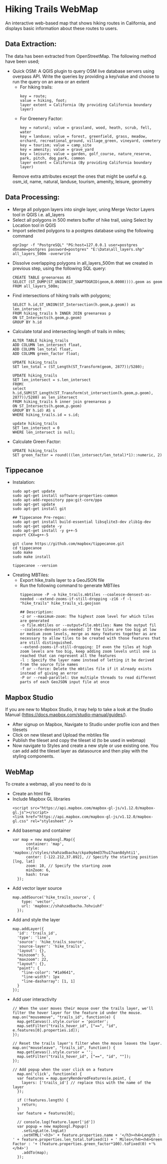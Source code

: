# Hiking Trails WebMap
An interactive web-based map that shows hiking routes in California, and displays basic information about these routes to users.

## Data Extraction:
The data has been extracted from OpenStreetMap. The following method have been used; 
- Quick OSM: A QGIS plugin to query OSM live database servers using overpass API. Write the queries by providing a key/value and choose to run the query on an area or an extent
  - For hiking trails: 
    ```
    key = route;
    value = hiking, foot;  
    layer extent = California (By providing California boundary layer)
    ```
  - For Greenery Factor: 
    ```
    key = natural; value = grassland, wood, heath, scrub, fell, water
    key = landuse; value = forest, greenfield, grass, meadow, orchard, recreational_ground, village_green, vineyard, cemetery
    key = tourism; value = camp_site
    key = amenity; value = grave_yard
    key = leisure; value = garden, golf_course, nature_reserve, park, pitch, dog_park, common
    layer extent = California (By providing California boundary layer)
    ```
   Remove extra attributes except the ones that might be useful e.g. osm_id, name, natural, landuse, tourism, amenity, leisure, geometry

## Data Processing:
- Merge all polygon layers into single layer, uning Merge Vector Layers tool in QGIS i.e. all_layers
- Select all polygons in 500 meters buffer of hike trail, using Select by Location tool in QGIS
- Import selected polygons to a postgres database using the following command
  ```
  ogr2ogr -f "PostgreSQL" "PG:host=127.0.0.1 user=postgres dbname=postgres password=postgres" "E:\Data\all_layers.shp" all_layers_500m -overwrite
  ```
- Dissolve overlapping polygons in all_layers_500m that we created in previous step, using the following SQL query:
  ```
  CREATE TABLE greenareas AS
  SELECT (ST_DUMP(ST_UNION(ST_SNAPTOGRID(geom,0.0000)))).geom as geom
  FROM all_layers_500m;
  ```
- Find intersections of hiking trails with polygons;
  ```
  SELECT h.id,ST_UNION(ST_Intersection(h.geom,p.geom)) as len_intersect
  FROM hiking_trails h INNER JOIN greenareas p
  ON ST_Intersects(h.geom,p.geom)
  GROUP BY h.id
  ```
- Calculate total and intersecting length of trails in miles;
  ```
  ALTER TABLE hiking_trails
  ADD COLUMN len_intersect float,
  ADD COLUMN len_total float,
  ADD COLUMN green_factor float;

  UPDATE hiking_trails
  SET len_total = (ST_Length(ST_Transform(geom, 2877))/5280);

  UPDATE hiking_trails
  SET len_intersect = s.len_intersect
  FROM(
  select h.id,SUM(ST_Length(ST_Transform(st_intersection(h.geom,p.geom), 2877))/5280) as len_intersect
  FROM hiking_trails h inner join greenareas p
  ON ST_Intersects(h.geom,p.geom)
  GROUP BY h.id) AS s
  WHERE hiking_trails.id = s.id;

  update hiking_trails
  SET len_intersect = 0
  WHERE len_intersect is null;
  ```
- Calculate Green Factor:
  ```
  UPDATE hiking_trails
  SET green_factor = round(((len_intersect/len_total)*1)::numeric, 2)
  ```
  
## Tippecanoe
- Instalation:
  ```
  sudo apt-get update
  sudo apt-get install software-properties-common
  sudo apt-add-repository ppa:git-core/ppa
  sudo apt-get update
  sudo apt-get install git

  ## Tippecanoe Pre-reqas:
  sudo apt-get install build-essential libsqlite3-dev zlib1g-dev
  sudo apt-get update -y
  sudo apt-get install -y g++-5
  export CXX=g++-5

  git clone https://github.com/mapbox/tippecanoe.git
  cd tippecanoe
  sudo make
  sudo make install

  tippecanoe --version
  ```
- Creating MBTiles:
  - Export hike_trails layer to a GeoJSON file
  - Run the following command to generate MBTiles
    ```
    tippecanoe -P -o hike_trails.mbtiles --coalesce-densest-as-needed --extend-zooms-if-still-dropping -z16 -f -l "hike_trails" hike_trails_v1.geojson
    
    ## Description:
    -z or --maximum-zoom: The highest zoom level for which tiles are generated
    -o file.mbtiles or --output=file.mbtiles: Name the output fil
    --coalesce-densest-as-needed: If the tiles are too big at low or medium zoom levels, merge as many features together as are necessary to allow tiles to be created with those features that are still distinguished.
    --extend-zooms-if-still-dropping: If even the tiles at high zoom levels are too big, keep adding zoom levels until one is reached that can represent all the features
    -l : Specify the layer name instead of letting it be derived from the source file names
    -f or --force: Delete the mbtiles file if it already exists instead of giving an error
    -P or --read-parallel: Use multiple threads to read different parts of each GeoJSON input file at once
    ```

## Mapbox Studio
If you are new to Mapbox Studio, it may help to take a look at the Studio Manual (https://docs.mapbox.com/studio-manual/guides/).
- After signup on Mapbox, Navigate to Studio under profile icon and then tilesets
- Click on new tileset and Upload the mbtiles file
- Publish the tileset and copy the tileset id (to be used in webmap)
- Now navigate to Styles and create a new style or use existing one. You can add add the tileset layer as datasource and then play with the styling components.

## WebMap
To create a webmap, all you need to do is
- Create an html file
- Include Mapbox GL libraries
  ```
  <script src="https://api.mapbox.com/mapbox-gl-js/v1.12.0/mapbox-gl.js"></script>
  <link href="https://api.mapbox.com/mapbox-gl-js/v1.12.0/mapbox-gl.css" rel="stylesheet" />
  ```
- Add basemap and container
  ```
  var map = new mapboxgl.Map({
		container: 'map',
		style: 'mapbox://styles/shahzadbacha/ckpa9q4md37hu17oan8dyhti1',
		center: [-122.212,37.892], // Specify the starting position [lng, lat]
		zoom: 10, // Specify the starting zoom
		minZoom: 6,
		hash: true
	});
  ```
- Add vector layer source
  ```
  map.addSource('hike_trails_source', {
      type: 'vector',
      url: 'mapbox://shahzadbacha.7ohviuhf'
    });
  ```
- Add and style the layer
  ```
  map.addLayer({
    'id': 'trails_id',
    'type': 'line',
    'source': 'hike_trails_source',
    'source-layer': 'hike_trails',
    'layout': {},
    "minzoom": 5,
    "maxzoom": 22,
    "layout": {},
    "paint": {
      "line-color": "#1a9641",
      "line-width": 1px
      "line-dasharray": [1, 1]
    }
  });
  ```
- Add user interactivity
  ```
  // When the user moves their mouse over the trails layer, we'll filter the hover layer for the feature id under the mouse.
  map.on("mousemove", "trails_id", function(e) {
    map.getCanvas().style.cursor = 'pointer';
    map.setFilter("trails_hover_id", ["==", "id", e.features[0].properties.id]);
  });

  // Reset the trails layer's filter when the mouse leaves the layer.
  map.on("mouseleave", "trails_id", function() {
    map.getCanvas().style.cursor = '';
    map.setFilter("trails_hover_id", ["==", "id", ""]);
  });
  
  // Add popup when the user click on a feature
	map.on('click', function(e) {
    var features = map.queryRenderedFeatures(e.point, {
      layers: ['trails_id'] // replace this with the name of the layer
    });

    if (!features.length) {
      return;
    }
    var feature = features[0];

    // console.log(feature.layer['id'])
    var popup = new mapboxgl.Popup()
      .setLngLat(e.lngLat)
      .setHTML('<h3>' + feature.properties.name + '</h3><h4>Length : ' + feature.properties.len_total.toFixed(1) + ' Miles</h4><h4>Green Factor : '+ (feature.properties.green_factor*100).toFixed(0) +'%</h4>')
      .addTo(map);
	});
  ```
